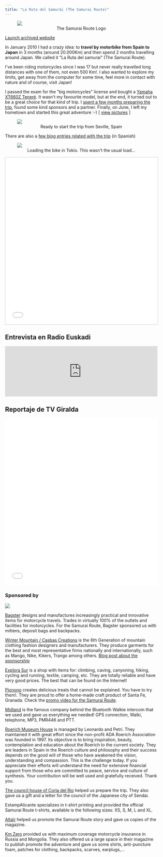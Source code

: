```yaml
---
title: "La Ruta del Samurái (The Samurai Route)"
---
```


<figure>
    <img src="/samurai-route/images/logo.jpg">
    <figcaption align = "center">The Samurai Route Logo</figcaption>
</figure>

<a class="btn" role="button" href="http://rutasamurai.herokuapp.com" target="_blank">Launch archived website</a>

In January 2010 I had a crazy idea: to **travel by motorbike from Spain to Japan** in 3 months (around 20.000Km) and then spend 2 months travelling around Japan. We called it "La Ruta del samurai" (The Samurai Route).

I've been riding motorcycles since I was 17 but never really travelled long distances with one of them, not even 500 Km!. I also wanted to explore my limits, get away from the computer for some time, feel more in contact with nature and of course, visit Japan!

I passed the exam for the "big motorcycles" license and bought a [Yamaha XT660Z Teneré](https://en.wikipedia.org/wiki/Yamaha_XT660Z_T%C3%A9n%C3%A9r%C3%A9). It wasn't my favourite model, but at the end, it turned out to be a great choice for that kind of trip. I [spent a few months preparing the trip](/blog/category/samurai-route), found some kind sponsors and a partner. Finally, on June, I left my hometown and started this great adventure :-) [ <a href="https://www.facebook.com/rutasamurai/photos_stream?tab=photos_albums" target="_blank">view pictures</a> ]

<figure>
    <img src="/samurai-route/images/salida.jpg">
    <figcaption align = "center">Ready to start the trip from Seville, Spain</figcaption>
</figure>

There are also a [few blog entries related with the trip](/blog/category/samurai-route) (in Spanish)

<figure>
    <img src="/samurai-route/images/ruta-samurai-loading-bike.jpg">
    <figcaption align = "center">Loading the bike in Tokio. This wasn't the usual load...</figcaption>
</figure>

<iframe frameborder="0" height="550" marginheight="0" marginwidth="0" scrolling="no" src="//maps.google.es/maps/ms?hl=es&ie=UTF8&t=h&msa=0&msid=109521630100610492151.00047cbcf9d4d2e0c9663&ll=45.58329,65.742188&spn=84.257979,149.414063&z=2&output=embed" style="border: 1px solid #CCCCCC;" width="100%"></iframe>

## Entrevista en Radio Euskadi

<iframe width="100%" height="166" scrolling="no" frameborder="no" allow="autoplay" src="https://w.soundcloud.com/player/?url=https%3A//api.soundcloud.com/tracks/564940968&color=%23080506&auto_play=false&hide_related=false&show_comments=true&show_user=true&show_reposts=false&show_teaser=true"></iframe>

## Reportaje de TV Giralda

<iframe allowfullscreen="allowfullscreen" frameborder="0" width="100%" height="550" src="//www.youtube.com/embed/mDsD1S7m3_A?rel=0"></iframe>

### Sponsored by

![](/samurai-route/images/sponsors.jpg)

[Bagster](http://www.bagster.com/es/) designs and manufactures increasingly practical and innovative items for motorcycle travels. Trades in virtually 100% of the outlets and facilities for motorcycles. For the Samurai Route, Bagster sponsored us with mittens, deposit bags and backpacks.

[Winter Mountain / Casbas Creations](http://www.creacionescasbas.com/) is the 6th Generation of mountain clothing fashion designers and manufacturers. They produce garments for the best and most representative firms nationally and internationally, such as Mango, Nike, Kikers, Trango among others. [Blog post about the sponsorship](https://www.creacionescasbas.com/blog/patrocinadores-la-ruta-del-samurai/)

[Explora Sur](http://explorasur.com/) is a shop with items for: climbing, caving, canyoning, hiking, cycling and running, textile, camping, etc. They are totally reliable and have very good prices. The best that can be found on the Internet!

[Pionono](http://www.pionono.es/) creates delicious treats that cannot be explained. You have to try them!. They are proud to offer a home-made craft product of Santa Fe, Granada. Check the <a href="https://www.youtube.com/watch?v=So5_lX2Cgn4">promo video for the Samurai Route</a>.

[Midland](http://www.midland.es/) is the famous company behind the Bluetooth Walkie intercom that we used and gave us everything we needed! GPS connection, Walki, telephone, MP3, PMR446 and PTT.

[Roerich Museum House](http://shambala-roerich.com/) is managed by Leonardo and Petri. They maintained it with great effort since the non-profit ADA Roerich Association was founded in 1997. Its objective is to bring inspiration, beauty, contemplation and education about the Roerich to the current society. They are leaders in Spain in the Roerich culture and philosophy and their success depends on the good will of those who have awakened the vision, understanding and compassion. This is the challenge today. If you appreciate their efforts will understand the need for extensive financial support from those who are committed to peace, service and culture of synthesis. Your contribution will be well used and gratefully received. Thank you.

[The council house of Coria del Rio](http://www.ayto-coriadelrio.es/) helped us prepare the trip. They also gave us a gift and a letter for the council of the Japanese city of Sendai.

EstampAlicante specializes in t-shirt printing and provided the official Samurai Route t-shirts, available is the following sizes: XS, S, M, L and XL.

[Altaïr](http://www.altairblog.com/) helped us promote the Samurai Route story and gave us copies of the magazine.

[Km Zero](http://www.kmcero.es/) provided us with maximum coverage motorcycle insurance in Russia and Mongolia. They also offered us a large space in their magazine to publish promote the adventure and gave us some shirts, anti-puncture foam, patches for clothing, backpacks, scarves, earplugs,...
